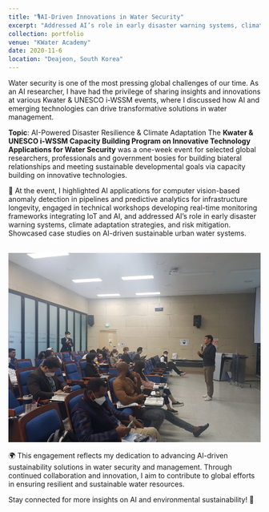 ```yaml
---
title: "🎙️AI-Driven Innovations in Water Security"
excerpt: "Addressed AI’s role in early disaster warning systems, climate adaptation strategies, and risk mitigation. Showcased case studies on AI-driven sustainable urban water systems."
collection: portfolio
venue: "KWater Academy"
date: 2020-11-6
location: "Deajeon, South Korea"
---
```

Water security is one of the most pressing global challenges of our time. As an AI researcher, I have had the privilege of sharing insights and innovations at various Kwater & UNESCO i-WSSM events, where I discussed how AI and emerging technologies can drive transformative solutions in water management. 

**Topic**: AI-Powered Disaster Resilience & Climate Adaptation
The **Kwater & UNESCO i-WSSM Capacity Building Program on Innovative Technology Applications for Water Security** was a one-week event for selected global researchers, professionals and government bosies for building biateral relationships and meeting sustainable developmental goals via capacity building on innovative technologies. 

📍 At the event, I highlighted AI applications for computer vision-based anomaly detection in pipelines and predictive analytics for infrastructure longevity, engaged in technical workshops developing real-time monitoring frameworks integrating IoT and AI, and addressed AI’s role in early disaster warning systems, climate adaptation strategies, and risk mitigation. Showcased case studies on AI-driven sustainable urban water systems.

<br/><img src='/images/kwater2.jpg'> 

<!-- <br/><img src='/images/hack.jpg'>  -->

🌍 This engagement reflects my dedication to advancing AI-driven sustainability solutions in water security and management. Through continued collaboration and innovation, I aim to contribute to global efforts in ensuring resilient and sustainable water resources.

Stay connected for more insights on AI and environmental sustainability! 🚀